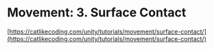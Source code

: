 # Movement: 3. Surface Contact

[https://catlikecoding.com/unity/tutorials/movement/surface-contact/](https://catlikecoding.com/unity/tutorials/movement/surface-contact/)
